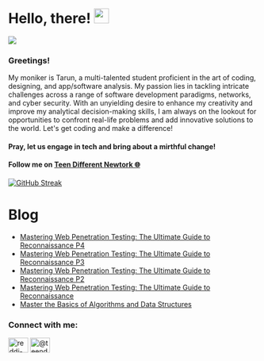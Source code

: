 # Hello, there! <img src="https://raw.githubusercontent.com/MartinHeinz/MartinHeinz/master/wave.gif" width="30px">
![](https://komarev.com/ghpvc/?username=REDDITARUN&color=brightgreen)

### Greetings! 
My moniker is Tarun, a multi-talented student proficient in the art of coding, designing, and app/software analysis. My passion lies in tackling intricate challenges across a range of software development paradigms, networks, and cyber security. With an unyielding desire to enhance my creativity and improve my analytical decision-making skills, I am always on the lookout for opportunities to confront real-life problems and add innovative solutions to the world. Let's get coding and make a difference!

#### Pray, let us engage in tech and bring about a mirthful change!

#### Follow me on [Teen Different Newtork 🌐](https://linktr.ee/teendifferent7)

[![GitHub Streak](https://streak-stats.demolab.com?user=REDDITARUN&theme=tokyonight&hide_border=true&background=EB545400)](https://git.io/streak-stats)

# Blog

<!-- BLOG-POST-LIST:START -->
- [Mastering Web Penetration Testing: The Ultimate Guide to Reconnaissance P4](https://osintteam.blog/mastering-web-penetration-testing-the-ultimate-guide-to-reconnaissance-p4-f51adce071fd?source=rss-9ecb664d87c1------2)
- [Mastering Web Penetration Testing: The Ultimate Guide to Reconnaissance P3](https://osintteam.blog/mastering-web-penetration-testing-the-ultimate-guide-to-reconnaissance-p3-36dd2fc9851c?source=rss-9ecb664d87c1------2)
- [Mastering Web Penetration Testing: The Ultimate Guide to Reconnaissance P2](https://osintteam.blog/mastering-web-penetration-testing-the-ultimate-guide-to-reconnaissance-p2-f922d77e3fa0?source=rss-9ecb664d87c1------2)
- [Mastering Web Penetration Testing: The Ultimate Guide to Reconnaissance](https://osintteam.blog/mastering-web-penetration-testing-the-ultimate-guide-to-reconnaissance-6b90255b7700?source=rss-9ecb664d87c1------2)
- [Master the Basics of Algorithms and Data Structures](https://medium.com/@teendifferent7/master-the-basics-of-algorithms-and-data-structures-e3805f31c63?source=rss-9ecb664d87c1------2)
<!-- BLOG-POST-LIST:END -->


<h3 align="left">Connect with me:</h3>
<p align="left">
<a href="https://linkedin.com/in/reddi-tarun-466470190" target="blank"><img align="center" src="https://raw.githubusercontent.com/rahuldkjain/github-profile-readme-generator/master/src/images/icons/Social/linked-in-alt.svg" alt="reddi-tarun-466470190" height="30" width="40" /></a>
<a href="https://medium.com/@teendifferent7" target="blank"><img align="center" src="https://raw.githubusercontent.com/rahuldkjain/github-profile-readme-generator/master/src/images/icons/Social/medium.svg" alt="@teendifferent7" height="30" width="40" /></a>
</p>

<!--
**REDDITARUN/REDDITARUN** is a ✨ _special_ ✨ repository because its `README.md` (this file) appears on your GitHub profile.

Here are some ideas to get you started:

- 🔭 I’m currently working on ...
- 🌱 I’m currently learning ...
- 👯 I’m looking to collaborate on ...
- 🤔 I’m looking for help with ...
- 💬 Ask me about ...
- 📫 How to reach me: ...
- 😄 Pronouns: ...
- ⚡ Fun fact: ...
-->
